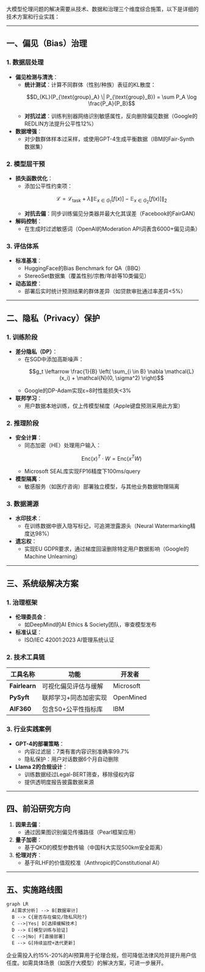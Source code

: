 大模型伦理问题的解决需要从技术、数据和治理三个维度综合施策，以下是详细的技术方案和行业实践：

***

## 一、偏见（Bias）治理

### 1. **数据层处理**

*   **偏见检测与清洗**：
    *   **统计测试**：计算不同群体（性别/种族）表征的KL散度：
        ```math
        D_{KL}(P_{\text{group}_A} \| P_{\text{group}_B}) = \sum P_A \log \frac{P_A}{P_B}
        ```
    *   **对抗过滤**：训练判别器网络识别敏感属性，反向删除偏见数据（Google的REDLIN方法提升公平性12%）
*   **数据增强**：
    *   对少数群体样本过采样，或使用GPT-4生成平衡数据（IBM的Fair-Synth数据集）

### 2. **模型层干预**

*   **损失函数优化**：
    *   添加公平性约束项：
        ```math
        \mathcal{L} = \mathcal{L}_{\text{task}} + \lambda \| \mathbb{E}_{x \in G_1}[f(x)] - \mathbb{E}_{x \in G_2}[f(x)] \|_2
        ```
    *   **对抗去偏**：同步训练偏见分类器并最大化其误差（Facebook的FairGAN）
*   **解码控制**：
    *   在生成时过滤敏感词（OpenAI的Moderation API词表含6000+偏见词条）

### 3. **评估体系**

*   **标准基准**：
    *   HuggingFace的Bias Benchmark for QA（BBQ）
    *   StereoSet数据集（覆盖性别/宗教/年龄等10类偏见）
*   **动态监控**：
    *   部署后实时统计预测结果的群体差异（如贷款审批通过率差异<5%）

***

## 二、隐私（Privacy）保护

### 1. **训练阶段**

*   **差分隐私（DP）**：
    *   在SGD中添加高斯噪声：
        ```math
        g_t \leftarrow \frac{1}{B} \left( \sum_{i \in B} \nabla \mathcal{L}(x_i) + \mathcal{N}(0, \sigma^2) \right)
        ```
    *   Google的DP-Adam实现ε=8时性能损失<3%
*   **联邦学习**：
    *   用户数据本地训练，仅上传模型梯度（Apple键盘预测采用此方案）

### 2. **推理阶段**

*   **安全计算**：
    *   同态加密（HE）处理用户输入：
        ```math
        \text{Enc}(x)^T \cdot W = \text{Enc}(x^T W)
        ```
    *   Microsoft SEAL库实现FP16精度下100ms/query
*   **模型隔离**：
    *   敏感服务（如医疗咨询）部署独立模型，与其他业务数据物理隔离

### 3. **数据溯源**

*   **水印技术**：
    *   在训练数据中嵌入隐写标记，可追溯泄露源头（Neural Watermarking精度达98%）
*   **遗忘权**：
    *   实现EU GDPR要求，通过梯度回滚删除特定用户数据影响（Google的Machine Unlearning）

***

## 三、系统级解决方案

### 1. **治理框架**

*   **伦理委员会**：
    *   如DeepMind的AI Ethics & Society团队，审查模型发布
*   **标准认证**：
    *   ISO/IEC 42001:2023 AI管理系统认证

### 2. **技术工具链**

| 工具名称          | 功能          | 开发者       |
| ------------- | ----------- | --------- |
| **Fairlearn** | 可视化偏见评估与缓解  | Microsoft |
| **PySyft**    | 联邦学习+同态加密实现 | OpenMined |
| **AIF360**    | 包含50+公平性指标库 | IBM       |

### 3. **行业实践案例**

*   **GPT-4的部署策略**：
    *   内容过滤层：7类有害内容识别准确率99.7%
    *   隐私保护：用户对话数据6个月自动删除
*   **Llama 2的合规设计**：
    *   训练数据经过Legal-BERT筛查，移除侵权内容
    *   提供透明度报告披露数据来源

***

## 四、前沿研究方向

1.  **因果去偏**：
    *   通过因果图识别偏见传播路径（Pearl框架应用）
2.  **量子加密**：
    *   基于QKD的模型参数传输（中国科大实现500km安全距离）
3.  **伦理对齐**：
    *   基于RLHF的价值观校准（Anthropic的Constitutional AI）

***

## 五、实施路线图

```mermaid
graph LR
  A[需求分析] --> B[数据审计]
  B --> C{是否存在偏见/隐私风险?}
  C -->|Yes| D[选择缓解技术]
  D --> E[模型训练与验证]
  C -->|No| F[直接部署]
  E --> G[持续监控+迭代更新]
```

企业需投入约15%-20%的AI预算用于伦理合规，但可降低法律风险并提升用户信任度。如需具体场景（如医疗大模型）的解决方案，可进一步展开。

